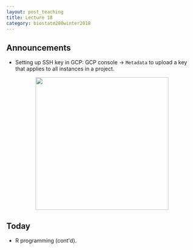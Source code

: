 ```yaml
---
layout: post_teaching
title: Lecture 18
category: biostatm280winter2018
---
```


## Announcements

* Setting up SSH key in GCP: GCP console -> `Metadata` to upload a key that applies to all instances in a project. 

<p align="center">
<img src="http://hua-zhou.github.io/teaching/biostatm280-2018winter/slides/13-gcp/gcp-metadata.png" width="350">
</p>

## Today

* R programming (cont'd).





